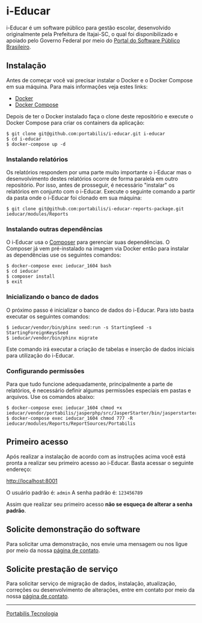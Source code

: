 # i-Educar

i-Educar é um software público para gestão escolar, desenvolvido originalmente
pela Prefeitura de Itajai-SC, o qual foi disponibilizado e apoiado pelo Governo
Federal por meio do
[Portal do Software Público Brasileiro](http://www.softwarepublico.gov.br/).

## Instalação

Antes de começar você vai precisar instalar o Docker e o Docker Compose em sua
máquina. Para mais informações veja estes links:

- [Docker](https://docs.docker.com/install/)
- [Docker Compose](https://docs.docker.com/compose/install/)

Depois de ter o Docker instalado faça o clone deste repositório e execute o
Docker Compose para criar os containers da aplicação:

```terminal
$ git clone git@github.com:portabilis/i-educar.git i-educar
$ cd i-educar
$ docker-compose up -d
```

### Instalando relatórios

Os relatórios respondem por uma parte muito importante o i-Educar mas o
desenvolvimento destes relatórios ocorre de forma paralela em outro repositório.
Por isso, antes de prosseguir, é necessário "instalar" os relatórios em conjunto
com o i-Educar. Execute o seguinte comando a partir da pasta onde o i-Educar foi
clonado em sua máquina:

```terminal
$ git clone git@github.com:portabilis/i-educar-reports-package.git ieducar/modules/Reports
```

### Instalando outras dependências

O i-Educar usa o [Composer](https://getcomposer.org/) para gerenciar suas
dependências. O Composer já vem pré-instalado na imagem via Docker então para
instalar as dependências use os seguintes comandos:

```terminal
$ docker-compose exec ieducar_1604 bash
$ cd ieducar
$ composer install
$ exit
```

### Inicializando o banco de dados

O próximo passo é inicializar o banco de dados do i-Educar. Para isto basta
executar os seguintes comandos:

```terminal
$ ieducar/vendor/bin/phinx seed:run -s StartingSeed -s StartingForeignKeysSeed
$ ieducar/vendor/bin/phinx migrate
```

Este comando irá executar a criação de tabelas e inserção de dados iniciais
para utilização do i-Educar.

### Configurando permissões

Para que tudo funcione adequadamente, principalmente a parte de relatórios, é
necessário definir algumas permissões especiais em pastas e arquivos. Use os
comandos abaixo:

```terminal
$ docker-compose exec ieducar_1604 chmod +x ieducar/vendor/portabilis/jasperphp/src/JasperStarter/bin/jasperstarter
$ docker-compose exec ieducar_1604 chmod 777 -R ieducar/modules/Reports/ReportSources/Portabilis
```

## Primeiro acesso

Após realizar a instalação de acordo com as instruções acima você está pronta a
realizar seu primeiro acesso ao i-Educar. Basta acessar o seguinte endereço:

[http://localhost:8001](http://localhost:8001)

O usuário padrão é: `admin`
A senha padrão é: `123456789`

Assim que realizar seu primeiro acesso
**não se esqueça de alterar a senha padrão**.

## Solicite demonstração do software

Para solicitar uma demonstração, nos envie uma mensagem ou nos ligue por meio da
nossa [página de contato](http://goo.gl/O0JBs).

## Solicite prestação de serviço

Para solicitar serviço de migração de dados, instalação, atualização, correções
ou desenvolvimento de alterações, entre em contato por meio da nossa
[página de contato](http://goo.gl/O0JBs).

---

[Portabilis Tecnologia](http://www.portabilis.com.br/)
